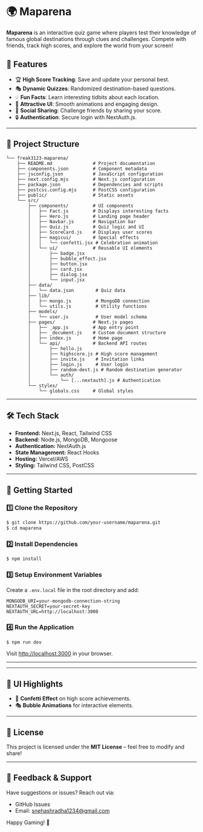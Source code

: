 # 🌍 Maparena

**Maparena** is an interactive quiz game where players test their knowledge of famous global destinations through clues and challenges. Compete with friends, track high scores, and explore the world from your screen!

## 🚀 Features

- 🏆 **High Score Tracking**: Save and update your personal best.
- 🎭 **Dynamic Quizzes**: Randomized destination-based questions.
- 💡 **Fun Facts**: Learn interesting tidbits about each location.
- 🎨 **Attractive UI**: Smooth animations and engaging design.
- 📢 **Social Sharing**: Challenge friends by sharing your score.
- 🔒 **Authentication**: Secure login with NextAuth.js.

---

## 📂 Project Structure

```
└── freak3123-maparena/
    ├── README.md               # Project documentation
    ├── components.json         # Component metadata
    ├── jsconfig.json           # JavaScript configuration
    ├── next.config.mjs         # Next.js configuration
    ├── package.json            # Dependencies and scripts
    ├── postcss.config.mjs      # PostCSS configuration
    ├── public/                 # Static assets
    └── src/
        ├── components/         # UI components
        │   ├── Fact.js         # Displays interesting facts
        │   ├── Hero.js         # Landing page header
        │   ├── Navbar.js       # Navigation bar
        │   ├── Quiz.js         # Quiz logic and UI
        │   ├── ScoreCard.js    # Displays user scores
        │   ├── magicui/        # Special effects
        │   │   └── confetti.jsx # Celebration animation
        │   └── ui/             # Reusable UI elements
        │       ├── badge.jsx
        │       ├── bubble_effect.jsx
        │       ├── button.jsx
        │       ├── card.jsx
        │       ├── dialog.jsx
        │       └── input.jsx
        ├── data/
        │   └── data.json        # Quiz data
        ├── lib/
        │   ├── mongo.js         # MongoDB connection
        │   └── utils.js         # Utility functions
        ├── models/
        │   └── user.js          # User model schema
        ├── pages/              # Next.js pages
        │   ├── _app.js         # App entry point
        │   ├── _document.js    # Custom document structure
        │   ├── index.js        # Home page
        │   └── api/            # Backend API routes
        │       ├── hello.js
        │       ├── highscore.js # High score management
        │       ├── invite.js    # Invitation links
        │       ├── login.js     # User login
        │       ├── random-dest.js # Random destination generator
        │       └── auth/
        │           └── [...nextauth].js # Authentication
        └── styles/
            └── globals.css     # Global styles
```

---

## 🛠️ Tech Stack

- **Frontend:** Next.js, React, Tailwind CSS
- **Backend:** Node.js, MongoDB, Mongoose
- **Authentication:** NextAuth.js
- **State Management:** React Hooks
- **Hosting:** Vercel/AWS
- **Styling:** Tailwind CSS, PostCSS

---

## 🚀 Getting Started

### **1️⃣ Clone the Repository**
```sh
$ git clone https://github.com/your-username/maparena.git
$ cd maparena
```

### **2️⃣ Install Dependencies**
```sh
$ npm install
```

### **3️⃣ Setup Environment Variables**
Create a `.env.local` file in the root directory and add:
```
MONGODB_URI=your-mongodb-connection-string
NEXTAUTH_SECRET=your-secret-key
NEXTAUTH_URL=http://localhost:3000
```

### **4️⃣ Run the Application**
```sh
$ npm run dev
```
Visit [http://localhost:3000](http://localhost:3000) in your browser.

---


---

## 🎨 UI Highlights
- 🌟 **Confetti Effect** on high score achievements.
- 🎭 **Bubble Animations** for interactive elements.

---


## 📜 License
This project is licensed under the **MIT License** – feel free to modify and share!

---

## 💬 Feedback & Support
Have suggestions or issues? Reach out via:
- GitHub Issues
- Email: snehashradha1234@gmail.com

Happy Gaming! 🎉
